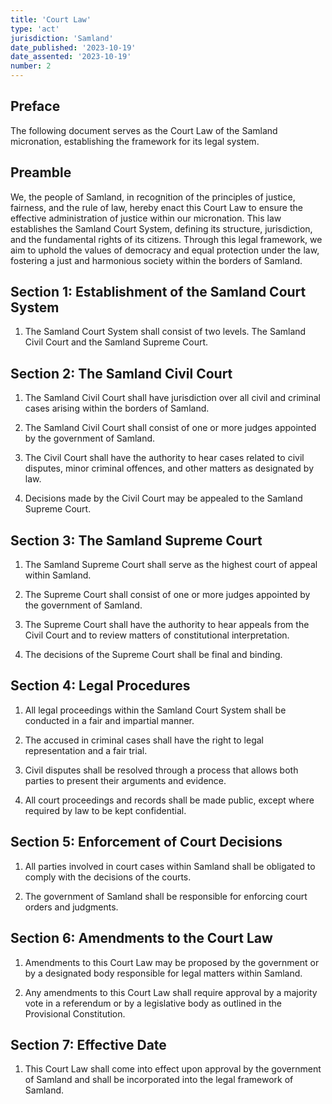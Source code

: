 ```yaml
---
title: 'Court Law'
type: 'act'
jurisdiction: 'Samland'
date_published: '2023-10-19'
date_assented: '2023-10-19'
number: 2
---
```


## Preface

The following document serves as the Court Law of the Samland micronation, establishing the framework for its legal system.

## Preamble

We, the people of Samland, in recognition of the principles of justice, fairness, and the rule of law, hereby enact this Court Law to ensure the effective administration of justice within our micronation. This law establishes the Samland Court System, defining its structure, jurisdiction, and the fundamental rights of its citizens. Through this legal framework, we aim to uphold the values of democracy and equal protection under the law, fostering a just and harmonious society within the borders of Samland.

## Section 1: Establishment of the Samland Court System

1. The Samland Court System shall consist of two levels. The Samland Civil Court and the Samland Supreme Court.

## Section 2: The Samland Civil Court

1. The Samland Civil Court shall have jurisdiction over all civil and criminal cases arising within the borders of Samland.

2. The Samland Civil Court shall consist of one or more judges appointed by the government of Samland.

3. The Civil Court shall have the authority to hear cases related to civil disputes, minor criminal offences, and other matters as designated by law.

4. Decisions made by the Civil Court may be appealed to the Samland Supreme Court.

## Section 3: The Samland Supreme Court

1. The Samland Supreme Court shall serve as the highest court of appeal within Samland.

2. The Supreme Court shall consist of one or more judges appointed by the government of Samland.

3. The Supreme Court shall have the authority to hear appeals from the Civil Court and to review matters of constitutional interpretation.

4. The decisions of the Supreme Court shall be final and binding.

## Section 4: Legal Procedures

1. All legal proceedings within the Samland Court System shall be conducted in a fair and impartial manner.

2. The accused in criminal cases shall have the right to legal representation and a fair trial.

3. Civil disputes shall be resolved through a process that allows both parties to present their arguments and evidence.

4. All court proceedings and records shall be made public, except where required by law to be kept confidential.

## Section 5: Enforcement of Court Decisions

1. All parties involved in court cases within Samland shall be obligated to comply with the decisions of the courts.

2. The government of Samland shall be responsible for enforcing court orders and judgments.

## Section 6: Amendments to the Court Law

1. Amendments to this Court Law may be proposed by the government or by a designated body responsible for legal matters within Samland.

2. Any amendments to this Court Law shall require approval by a majority vote in a referendum or by a legislative body as outlined in the Provisional Constitution.

## Section 7: Effective Date

1. This Court Law shall come into effect upon approval by the government of Samland and shall be incorporated into the legal framework of Samland.
